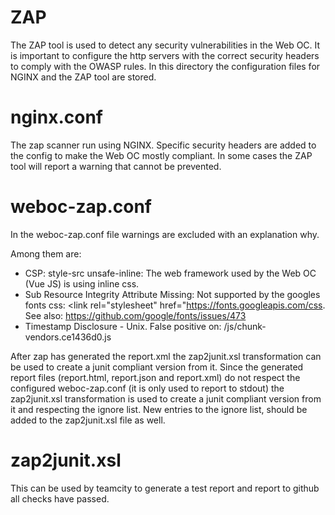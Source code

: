 # ZAP
The ZAP tool is used to detect any security vulnerabilities in the Web OC.
It is important to configure the http servers with the correct security headers to comply with the OWASP rules.
In this directory the configuration files for NGINX and the ZAP tool are stored.  

# nginx.conf

The zap scanner run using NGINX. Specific security headers are added to the config to make the Web OC mostly compliant.
In some cases the ZAP tool will report a warning that cannot be prevented.

# weboc-zap.conf
In the weboc-zap.conf file warnings are excluded with an explanation why.

Among them are:

- CSP: style-src unsafe-inline: The web framework used by the Web OC (Vue JS) is using inline css.
- Sub Resource Integrity Attribute Missing: Not supported by the googles fonts css: <link rel="stylesheet" href="https://fonts.googleapis.com/css. See also: https://github.com/google/fonts/issues/473
- Timestamp Disclosure - Unix. False positive on: /js/chunk-vendors.ce1436d0.js

After zap has generated the report.xml the zap2junit.xsl transformation can be used to create a junit compliant version from it.
Since the generated report files (report.html, report.json and report.xml) do not respect the configured weboc-zap.conf (it is only used to report to stdout) the zap2junit.xsl transformation is used to create a junit compliant version from it and respecting the ignore list.
New entries to the ignore list, should be added to the zap2junit.xsl file as well.

# zap2junit.xsl
This can be used by teamcity to generate a test report and report to github all checks have passed.
